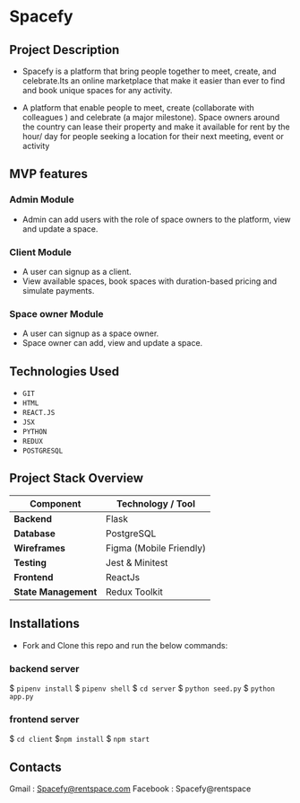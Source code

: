 # Spacefy
## Project Description
* Spacefy is a platform that bring people together to meet, create, and celebrate.Its an online marketplace that make it easier than ever to find and book unique spaces for any activity.

* A platform that enable people to meet, create (collaborate with colleagues ) and celebrate (a major milestone). 
Space owners around the country can lease their property and make it available for rent by the hour/ day for people seeking a location for their next meeting, event or activity

##  MVP features
### Admin Module
   * Admin can add users with the role of space owners to the platform, view and update a space.
### Client Module
  * A user can signup as a client.
  * View available spaces, book spaces with duration-based pricing and simulate payments.
### Space owner Module
  * A user can signup as a space owner.
  * Space owner can add, view and update a space. 

## Technologies Used
* `GIT`
* `HTML`
* `REACT.JS`
* `JSX`
* `PYTHON`
* `REDUX`
* `POSTGRESQL`
## Project Stack Overview

| Component         | Technology / Tool         |
|-------------------|---------------------------|
| **Backend**       | Flask                     |
| **Database**      | PostgreSQL                |
| **Wireframes**    | Figma (Mobile Friendly)   |
| **Testing**       | Jest & Minitest            |
| **Frontend**      | ReactJs                   |
| **State Management** | Redux Toolkit          |

## Installations
* Fork and Clone this repo and run the below commands:
### backend server
$ `pipenv install`
$ `pipenv shell`
$ `cd server`
$ `python seed.py`
$ `python app.py`

### frontend server
$ `cd client` 
$`npm install`
$ `npm start`

## Contacts
Gmail : Spacefy@rentspace.com  </b>
Facebook : Spacefy@rentspace
